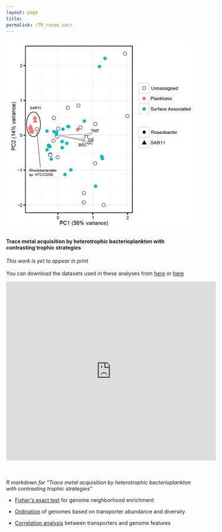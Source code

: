 ```yaml
---
layout: page
title: 
permalink: /TM_roseo_sar/
---
```

![desk](/images/CCA_roseo_sar11.png)
<br>
#### Trace metal acquisition by heterotrophic bacterioplankton with contrasting trophic strategies
*This work is yet to appear in print*
<br><br>
You can download the datasets used in these analyses from [here](/files/roseo_sar11_datatables.tar.gz) or [here](http://dx.doi.org/10.6084/m9.figshare.1533034)

<iframe src="http://wl.figshare.com/articles/1533034/embed?show_title=1" width="568" height="485" frameborder="0"></iframe>

<br><br>
*R markdown for "Trace metal acquisition by heterotrophic bacterioplankton with contrasting trophic strategies"*

* [Fisher's exact test](/R_markdown/Hogle_etal_2015_fisher.html) for genome neighborhood enrichment

* [Ordination](/R_markdown/Hogle_etal_2015_ordination.html) of genomes based on transporter abundance and diversity

* [Correlation analysis](/R_markdown/Hogle_etal_2015_correlation.html) between transporters and genome features


